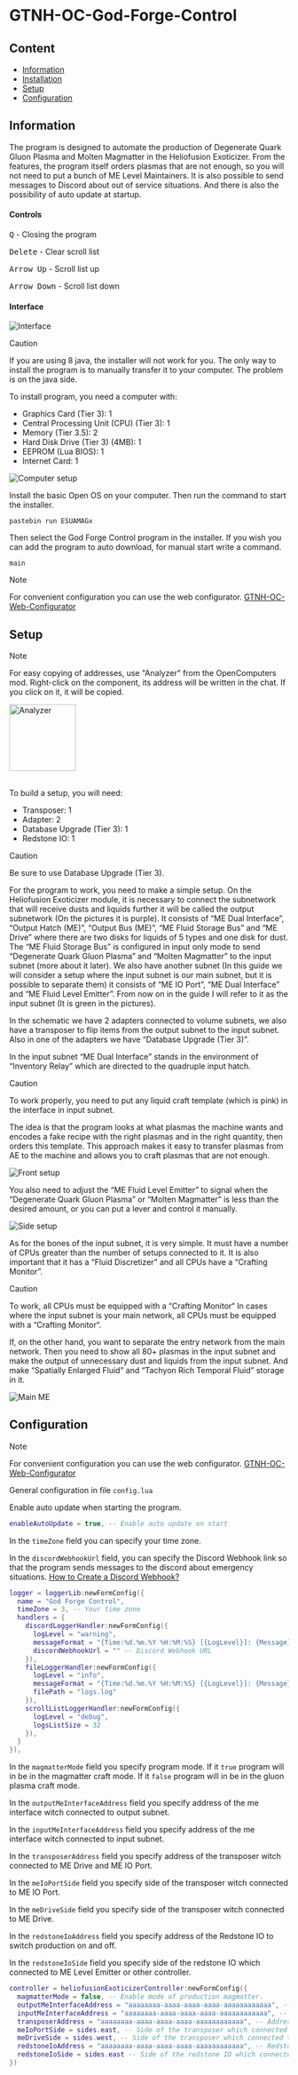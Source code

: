 # GTNH-OC-God-Forge-Control

## Content

- [Information](#information)
- [Installation](#installation)
- [Setup](#setup)
- [Configuration](#configuration)

<a id="information"></a>

## Information

The program is designed to automate the production of Degenerate Quark Gluon Plasma 
and Molten Magmatter in the Heliofusion Exoticizer.
From the features, the program itself orders plasmas that are not enough, so you will 
not need to put a bunch of ME Level Maintainers.
It is also possible to send messages to Discord about out of service situations.
And there is also the possibility of auto update at startup.

#### Controls

<kbd>Q</kbd> - Closing the program

<kbd>Delete</kbd> - Clear scroll list

<kbd>Arrow Up</kbd> - Scroll list up

<kbd>Arrow Down</kbd> - Scroll list down

#### Interface

![Interface](/docs/interface.png)

<a id="installation"></a>

> [!CAUTION]
> If you are using 8 java, the installer will not work for you. 
> The only way to install the program is to manually transfer it to your computer.
> The problem is on the java side.

To install program, you need a computer with:
- Graphics Card (Tier 3): 1
- Central Processing Unit (CPU) (Tier 3): 1
- Memory (Tier 3.5): 2
- Hard Disk Drive (Tier 3) (4MB): 1
- EEPROM (Lua BIOS): 1
- Internet Card: 1

![Computer setup](/docs/computer.png)

Install the basic Open OS on your computer.
Then run the command to start the installer.

```shell
pastebin run ESUAMAGx
``` 

Then select the God Forge Control program in the installer.
If you wish you can add the program to auto download, for manual start write a command.

```shell
main
```

> [!NOTE]  
> For convenient configuration you can use the web configurator.
> [GTNH-OC-Web-Configurator](https://navatusein.github.io/GTNH-OC-Web-Configurator/#/configurator?url=https%3A%2F%2Fraw.githubusercontent.com%2FNavatusein%2FGTNH-OC-God-Forge-Control%2Fmain%2Fconfig-descriptor.yml)

<a id="setup"></a>

## Setup

> [!NOTE]  
> For easy copying of addresses, use "Analyzer" from the OpenComputers mod. Right-click on the component, its address will be written in the chat. 
> If you click on it, it will be copied.
>
> <img src="docs/analyzer.png" alt="Analyzer" width="120"/>

<br/>

To build a setup, you will need:

- Transposer: 1
- Adapter: 2
- Database Upgrade (Tier 3): 1
- Redstone IO: 1

> [!CAUTION]
> Be sure to use Database Upgrade (Tier 3).

For the program to work, you need to make a simple setup. On the Heliofusion Exoticizer module, 
it is necessary to connect the subnetwork that will receive dusts and liquids further it will 
be called the output subnetwork (On the pictures it is purple). It consists of “ME Dual Interface”, 
“Output Hatch (ME)”, “Output Bus (ME)”, “ME Fluid Storage Bus” and “ME Drive” where there are two 
disks for liquids of 5 types and one disk for dust. The “ME Fluid Storage Bus” is configured in input 
only mode to send “Degenerate Quark Gluon Plasma” and “Molten Magmatter” to the input subnet 
(more about it later). We also have another subnet (In this guide we will consider a setup where 
the input subnet is our main subnet, but it is possible to separate them) it consists of “ME IO Port”, 
“ME Dual Interface” and “ME Fluid Level Emitter”. From now on in the guide I will refer to it as the 
input subnet (It is green in the pictures).

In the schematic we have 2 adapters connected to volume subnets, we also have a transposer 
to flip items from the output subnet to the input subnet. Also in one of the adapters we have 
“Database Upgrade (Tier 3)”.

In the input subnet “ME Dual Interface” stands in the environment of “Inventory Relay” 
which are directed to the quadruple input hatch. 

> [!CAUTION]
> To work properly, you need to put any liquid сraft template (which is pink) in the interface in input subnet.

The idea is that the program looks at what plasmas the machine wants and encodes a fake 
recipe with the right plasmas and in the right quantity, then orders this template. 
This approach makes it easy to transfer plasmas from AE to the machine and allows 
you to craft plasmas that are not enough.

![Front setup](/docs/front-setup.png)

You also need to adjust the “ME Fluid Level Emitter” to signal when the 
“Degenerate Quark Gluon Plasma” or “Molten Magmatter” is less than the 
desired amount, or you can put a lever and control it manually.

![Side setup](/docs/side-setup.png)

As for the bones of the input subnet, it is very simple. 
It must have a number of CPUs greater than the number of setups connected to it. It is 
also important that it has a “Fluid Discretizer” and all CPUs have a “Crafting Monitor”.

> [!CAUTION]
> To work, all CPUs must be equipped with a “Crafting Monitor“
> In cases where the input subnet is your main network, all CPUs must be equipped with a “Crafting Monitor“.

If, on the other hand, you want to separate the entry network from the main network. 
Then you need to show all 80+ plasmas in the input subnet and make the output of unnecessary 
dust and liquids from the input subnet. And make “Spatially Enlarged Fluid” and “Tachyon Rich 
Temporal Fluid” storage in it.

![Main ME](/docs/main-me.png)


<a id="configuration"></a>

## Configuration

> [!NOTE]  
> For convenient configuration you can use the web configurator.
> [GTNH-OC-Web-Configurator](https://navatusein.github.io/GTNH-OC-Web-Configurator/#/configurator?url=https%3A%2F%2Fraw.githubusercontent.com%2FNavatusein%2FGTNH-OC-God-Forge-Control%2Fmain%2Fconfig-descriptor.yml)

General configuration in file `config.lua`

Enable auto update when starting the program.

```lua
enableAutoUpdate = true, -- Enable auto update on start
```

In the `timeZone` field you can specify your time zone.

In the `discordWebhookUrl` field, you can specify the Discord Webhook link so that the program sends messages to the discord about emergency situations.
[How to Create a Discord Webhook?](https://www.svix.com/resources/guides/how-to-make-webhook-discord/)

```lua
logger = loggerLib:newFormConfig({
  name = "God Forge Control",
  timeZone = 3, -- Your time zone
  handlers = {
    discordLoggerHandler:newFormConfig({
      logLevel = "warning",
      messageFormat = "{Time:%d.%m.%Y %H:%M:%S} [{LogLevel}]: {Message}",
      discordWebhookUrl = "" -- Discord Webhook URL
    }),
    fileLoggerHandler:newFormConfig({
      logLevel = "info",
      messageFormat = "{Time:%d.%m.%Y %H:%M:%S} [{LogLevel}]: {Message}",
      filePath = "logs.log"
    }),
    scrollListLoggerHandler:newFormConfig({
      logLevel = "debug",
      logsListSize = 32
    }),
  }
}),
```

In the `magmatterMode` field you specify program mode. If it `true` program will in be in the magmatter craft mode. 
If it `false` program will in be in the gluon plasma craft mode. 

In the `outputMeInterfaceAddress` field you specify address of the me interface witch connected to output subnet.

In the `inputMeInterfaceAddress` field you specify address of the me interface witch connected to input subnet.

In the `transposerAddress` field you specify address of the transposer witch connected to ME Drive and ME IO Port.

In the `meIoPortSide` field you specify side of the transposer witch connected to ME IO Port.

In the `meDriveSide` field you specify side of the transposer witch connected to ME Drive.

In the `redstoneIoAddress` field you specify address of the Redstone IO to switch production on and off.

In the `redstoneIoSide` field you specify side of the redstone IO which connected to ME Level Emitter or other controller.

```lua
controller = heliofusionExoticizerController:newFormConfig({
  magmatterMode = false, -- Enable mode of production magmatter.
  outputMeInterfaceAddress = "aaaaaaaa-aaaa-aaaa-aaaa-aaaaaaaaaaaa", -- Address of me interface which connected to output AE.
  inputMeInterfaceAddress = "aaaaaaaa-aaaa-aaaa-aaaa-aaaaaaaaaaaa", -- Address of me interface which connected to input AE.
  transposerAddress = "aaaaaaaa-aaaa-aaaa-aaaa-aaaaaaaaaaaa", -- Address of transposer.
  meIoPortSide = sides.east, -- Side of the transposer which connected to input AE ME IO Port.
  meDriveSide = sides.west, -- Side of the transposer which connected to output AE ME Drive.
  redstoneIoAddress = "aaaaaaaa-aaaa-aaaa-aaaa-aaaaaaaaaaaa", -- Redstone IO Address.
  redstoneIoSide = sides.east -- Side of the redstone IO which connected to ME Level Emitter or other controller.
})
```
